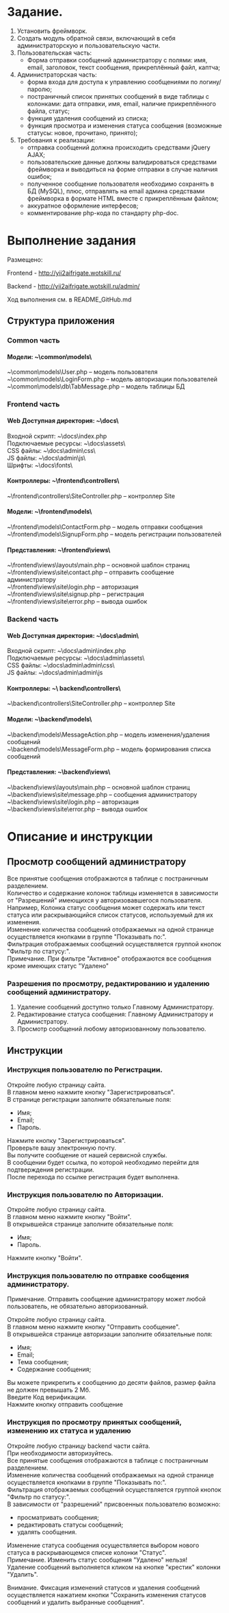 #  Задание.

1. Установить фреймворк.
2. Создать модуль обратной связи, включающий в себя администраторскую и пользовательскую части.
3. Пользовательская часть:
	- Форма отправки сообщений администратору с полями: имя, email, заголовок, текст сообщения, прикреплённый файл, каптча;
4. Администраторская часть:
	- форма входа для доступа к управлению сообщениями по логину/паролю;
	- постраничный список принятых сообщений в виде таблицы с колонками: дата отправки, имя, email, наличие прикреплённого файла, статус;
	- функция удаления сообщений из списка;
	- функция просмотра и изменения статуса сообщения (возможные статусы: новое, прочитано, принято);
5. Требования к реализации:
	- отправка сообщений должна происходить средствами jQuery AJAX;
	- пользовательские данные должны валидироваться средствами фреймворка и выводиться на форме отправки в случае наличия ошибок;
	- полученное сообщение пользователя необходимо сохранять в БД (MySQL), плюс, отправлять на email админа средствами фреймворка в формате HTML вместе с прикреплённым файлом;
	- аккуратное оформление интерфесов;
	- комментирование php-кода по стандарту php-doc.


# Выполнение задания

Размещено:

Frontend - http://yii2aifrigate.wotskill.ru/

Backend  - http://yii2aifrigate.wotskill.ru/admin/

Ход выполнения см. в README_GitHub.md

## Структура приложения

### Common часть

#### Модели: ~\common\models\

~\common\models\User.php – модель пользователя \
~\common\models\LoginForm.php – модель авторизации пользователей \
~\common\models\db\TabMessage.php – модель таблицы БД

### Frontend часть

#### Web Доступная директория: ~\docs\

Входной скрипт: ~\docs\index.php \
Подключаемые ресурсы: ~\docs\assets\ \
CSS файлы: ~\docs\admin\css\ \
JS файлы: ~\docs\admin\js\ \
Шрифты: ~\docs\fonts\

#### Контроллеры: ~\frontend\controllers\

~\frontend\controllers\SiteController.php – контроллер Site

#### Модели: ~\frontend\models\

~\frontend\models\ContactForm.php – модель отправки сообщения \
~\frontend\models\SignupForm.php – модель регистрации пользователей

#### Представления: ~\frontend\views\

~\frontend\views\layouts\main.php – основной шаблон страниц \
~\frontend\views\site\contact.php – отправить сообщение администратору \
~\frontend\views\site\login.php – авторизация \
~\frontend\views\site\signup.php – регистрация \
~\frontend\views\site\error.php – вывода ошибок

### Backend часть

#### Web Доступная директория: ~\docs\admin\

Входной скрипт: ~\docs\admin\index.php \
Подключаемые ресурсы: ~\docs\admin\assets\ \
CSS файлы: ~\docs\admin\admin\css\ \
JS файлы: ~\docs\admin\admin\js

#### Контроллеры: ~\ backend\controllers\

~\backend\controllers\SiteController.php – контроллер Site

#### Модели: ~\backend\models\

~\backend\models\MessageAction.php – модель изменения/удаления сообщений \
~\backend\models\MessageForm.php – модель формирования списка сообщений

#### Представления: ~\backend\views\

~\backend\views\layouts\main.php – основной шаблон страниц \
~\backend\views\site\message.php – сообщения администратору \
~\backend\views\site\login.php – авторизация \
~\backend\views\site\error.php – вывода ошибок


# Описание и инструкции

## Просмотр сообщений администратору

Все принятые сообщения отображаются в таблице с постраничным разделением. \
Количество и содержание колонок таблицы изменяется в зависимости от "Разрешений" имеющихся у авторизовавшегося пользователя. \
Например, Колонка статус сообщения может содержать или текст статуса или раскрывающийся список статусов, используемый для их изменения. \
Изменение количества сообщений отображаемых на одной странице осуществляется кнопками в группе "Показывать по:". \
Фильтрация отображаемых сообщений осуществляется группой кнопок "Фильтр по статусу:". \
Примечание. При фильтре "Активное" отображаются все сообщения кроме имеющих статус "Удалено"

### Разрешения по просмотру, редактированию и удалению сообщений администратору.

1.	Удаление сообщений доступно только Главному Администратору.
2.	Редактирование статуса сообщения: Главному Администратору и Администратору.
3.	Просмотр сообщений любому авторизованному пользователю.

## Инструкции

### Инструкция пользователю по Регистрации.

Откройте любую страницу сайта. \
В главном меню нажмите кнопку "Зарегистрироваться". \
В странице регистрации заполните обязательные поля:
- Имя;
- Email;
- Пароль.

Нажмите кнопку "Зарегистрироваться". \
Проверьте вашу электронную почту. \
Вы получите сообщение от нашей сервисной службы. \
В сообщении будет ссылка, по которой необходимо перейти для подтверждения регистрации. \
После перехода по ссылке регистрация будет выполнена.

### Инструкция пользователю по Авторизации.

Откройте любую страницу сайта. \
В главном меню нажмите кнопку "Войти". \
В открывшейся странице заполните обязательные поля:
- Имя;
- Пароль.

Нажмите кнопку "Войти".

### Инструкция пользователю по отправке сообщения администратору.

Примечание. Отправить сообщение администратору может любой пользователь, не обязательно авторизованный.

Откройте любую страницу сайта. \
В главном меню нажмите кнопку "Отправить сообщение". \
В открывшейся странице авторизации заполните обязательные поля:
- Имя;
- Email;
- Тема сообщения;
- Содержание сообщения;

Вы можете прикрепить к сообщению до десяти файлов, размер файла не должен превышать 2 Мб. \
Введите Код верификации. \
Нажмите кнопку отправить сообщение

### Инструкция по просмотру принятых сообщений, изменению их статуса и удалению

Откройте любую страницу backend части сайта. \
При необходимости авторизуйтесь. \
Все принятые сообщения отображаются в таблице с постраничным разделением. \
Изменение количества сообщений отображаемых на одной странице осуществляется кнопками в группе "Показывать по:". \
Фильтрация отображаемых сообщений осуществляется группой кнопок "Фильтр по статусу:". \
В зависимости от "разрешений" присвоенных пользователю возможно:
- просматривать сообщения;
- редактировать статусы сообщений;
- удалять сообщения.

Изменение статуса сообщения осуществляется выбором нового статуса в раскрывающемся списке колонки "Статус". \
Примечание. Изменить статус сообщения "Удалено" нельзя! \
Удаление сообщений выполняется кликом на кнопке "крестик" колонки "Удалить".

Внимание. Фиксация изменений статусов и удаления сообщений осуществляется нажатием кнопки "Сохранить изменения статусов сообщений и удалить выбранные сообщения".
